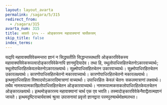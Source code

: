 ```yaml
---
layout: layout_avarta
permalink: /sagara/5/315
redirect_from:
  - /sagara/315
avarta_num: 315
title: आवर्तः ३१५ -- ओङ्कारस्य महावाक्यानां चार्थैकत्वम्
skip_title: false
index_terms: 
---
```


यद्यपि महावाक्यविवेकमन्तरा ज्ञानं न सिद्ध्यतीति सिद्धान्तस्तथापि
ओङ्कारविवेकस्य महावाक्यविवेकरूपत्वादोङ्कारविवेकेनापि ज्ञानमुदियादेव। तथा हि, स्थूलोपाधिसहितचेतनोऽकारवाच्यार्थः; स्थूलोपाधिरहितकेवलचेतनोऽकारलक्ष्यार्थः। सूक्ष्मोपाधिसहितचेतन उकारवाच्यार्थः। सूक्ष्मोपाधिरहितचेतन उकारलक्ष्यार्थः। कारणोपाधिसहितचेतनो मकारवाच्यार्थः।
कारणोपाधिरहितचेतनो मकारलक्ष्यार्थः। इत्थमुपाधिसहिता विश्वादयोऽकारादिमात्राणां वाच्यार्थाः। उपाधिरहितः केवलं चेतनः सकलमात्राणां
लक्ष्यार्थः। तथैव नामरूपात्मकाखिलोपाधिसहितचेतन ओङ्कारवाच्यार्थः।
नामरूपात्मकसकलोपाधिरहितकेवलचेतन ओङ्कारलक्ष्यार्थः। इत्थमोङ्कारस्य
महावाक्यानां चार्थ एक एव भवति। तस्मादोङ्कारविवेकेनैवाद्वैतात्मज्ञानं
जायते। इत्थमदृष्टिराचार्यवाक्यं श्रुत्वा उपासनायां प्रवृत्तो ज्ञानद्वारा परमपुरुषार्थमोक्षमलभत।
